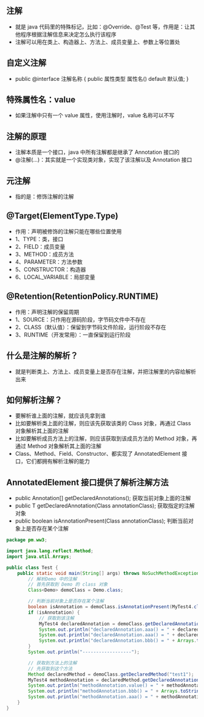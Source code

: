 ## 注解
* 就是 java 代码里的特殊标记，比如：@Override、@Test 等，作用是：让其他程序根据注解信息来决定怎么执行该程序
* 注解可以用在类上、构造器上、方法上、成员变量上、参数上等位置处

## 自定义注解
* public @interface 注解名称 { public 属性类型 属性名() default 默认值; }

## 特殊属性名：value
* 如果注解中只有一个 value 属性，使用注解时，value 名称可以不写

## 注解的原理
* 注解本质是一个接口，java 中所有注解都是继承了 Annotation 接口的
* @注解(...)：其实就是一个实现类对象，实现了该注解以及 Annotation 接口

## 元注解
* 指的是：修饰注解的注解

## @Target(ElementType.Type)
* 作用：声明被修饰的注解只能在哪些位置使用
* 1、TYPE：类，接口
* 2、FIELD：成员变量
* 3、METHOD：成员方法
* 4、PARAMETER：方法参数
* 5、CONSTRUCTOR：构造器
* 6、LOCAL_VARIABLE：局部变量

## @Retention(RetentionPolicy.RUNTIME)
* 作用：声明注解的保留周期
* 1、SOURCE：只作用在源码阶段，字节码文件中不存在
* 2、CLASS（默认值）：保留到字节码文件阶段，运行阶段不存在
* 3、RUNTIME（开发常用）：一直保留到运行阶段

## 什么是注解的解析？
* 就是判断类上、方法上、成员变量上是否存在注解，并把注解里的内容给解析出来

## 如何解析注解？
* 要解析谁上面的注解，就应该先拿到谁
* 比如要解析类上面的注解，则应该先获取该类的 Class 对象，再通过 Class 对象解析其上面的注解
* 比如要解析成员方法上的注解，则应该获取到该成员方法的 Method 对象，再通过 Method 对象解析其上面的注解
* Class、Method、Field、Constructor、都实现了 AnnotatedElement 接口，它们都拥有解析注解的能力

## AnnotatedElement 接口提供了解析注解方法
* public Annotation[] getDeclaredAnnotations(); 获取当前对象上面的注解
* public T getDeclaredAnnotation(Class<T> annotationClass); 获取指定的注解对象
* public boolean isAnnotationPresent(Class<Annotation> annotationClass); 判断当前对象上是否存在某个注解
```java
package pm.ww3;

import java.lang.reflect.Method;
import java.util.Arrays;

public class Test {
    public static void main(String[] args) throws NoSuchMethodException {
        // 解析Demo 中的注解
        // 首先获取到 Demo 的 class 对象
        Class<Demo> demoClass = Demo.class;

        // 判断当前对象上是否存在某个注解
        boolean isAnnotation = demoClass.isAnnotationPresent(MyTest4.class);
        if (isAnnotation) {
            // 获取到该注解
            MyTest4 declaredAnnotation = demoClass.getDeclaredAnnotation(MyTest4.class);
            System.out.println("declaredAnnotation.aaa() = " + declaredAnnotation.value());
            System.out.println("declaredAnnotation.aaa() = " + declaredAnnotation.aaa());
            System.out.println("declaredAnnotation.bbb() = " + Arrays.toString(declaredAnnotation.bbb()));
        }
        System.out.println("------------------");

        // 获取到方法上的注解
        // 先获取到这个方法
        Method declaredMethod = demoClass.getDeclaredMethod("test1");
        MyTest4 methodAnnotation = declaredMethod.getDeclaredAnnotation(MyTest4.class);
        System.out.println("methodAnnotation.value() = " + methodAnnotation.value());
        System.out.println("methodAnnotation.bbb() = " + Arrays.toString(methodAnnotation.bbb()));
        System.out.println("methodAnnotation.aaa() = " + methodAnnotation.aaa());
    }
}
```